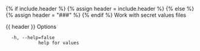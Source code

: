 {% if include.header %}
{% assign header = include.header %}
{% else %}
{% assign header = "###" %}
{% endif %}
Work with secret values files

{{ header }} Options

```shell
  -h, --help=false
            help for values
```

